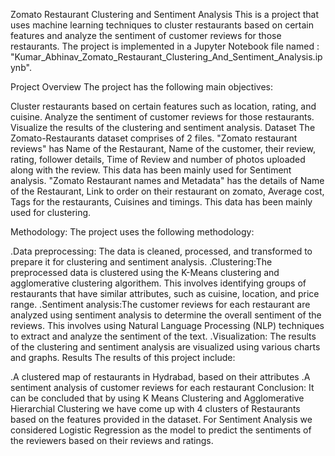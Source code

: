 Zomato Restaurant Clustering and Sentiment Analysis
This is a project that uses machine learning techniques to cluster restaurants based on certain features and analyze the sentiment of customer reviews for those restaurants. The project is implemented in a Jupyter Notebook file named : "Kumar_Abhinav_Zomato_Restaurant_Clustering_And_Sentiment_Analysis.ipynb".

Project Overview
The project has the following main objectives:

Cluster restaurants based on certain features such as location, rating, and cuisine.
Analyze the sentiment of customer reviews for those restaurants.
Visualize the results of the clustering and sentiment analysis.
Dataset
The Zomato-Restaurants dataset comprises of 2 files. "Zomato restaurant reviews" has Name of the Restaurant, Name of the customer, their review, rating, follower details, Time of Review and number of photos uploaded along with the review. This data has been mainly used for Sentiment analysis. "Zomato Restaurant names and Metadata" has the details of Name of the Restaurant, Link to order on their restaurant on zomato, Average cost, Tags for the restaurants, Cuisines and timings. This data has been mainly used for clustering.

Methodology:
The project uses the following methodology:

.Data preprocessing: The data is cleaned, processed, and transformed to prepare it for clustering and sentiment analysis.
.Clustering:The preprocessed data is clustered using the K-Means clustering and agglomerative clustering algorithem. This involves identifying groups of restaurants that have similar attributes, such as cuisine, location, and price range.
.Sentiment analysis:The customer reviews for each restaurant are analyzed using sentiment analysis to determine the overall sentiment of the reviews. This involves using Natural Language Processing (NLP) techniques to extract and analyze the sentiment of the text.
.Visualization: The results of the clustering and sentiment analysis are visualized using various charts and graphs.
Results
The results of this project include:

.A clustered map of restaurants in Hydrabad, based on their attributes
.A sentiment analysis of customer reviews for each restaurant
Conclusion:
It can be concluded that by using K Means Clustering and Agglomerative Hierarchial Clustering we have come up with 4 clusters of Restaurants based on the features provided in the dataset. For Sentiment Analysis we considered Logistic Regression as the model to predict the sentiments of the reviewers based on their reviews and ratings.
